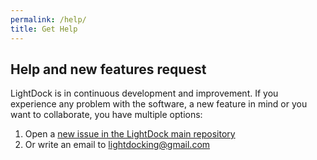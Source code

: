 ```yaml
---
permalink: /help/
title: Get Help
---
```


## Help and new features request
LightDock is in continuous development and improvement. If you experience any problem with the software, a new feature in mind or you want to collaborate, you have multiple options:

1. Open a [new issue in the LightDock main repository](https://github.com/lightdock/lightdock/issues/new)
2. Or write an email to <lightdocking@gmail.com>

